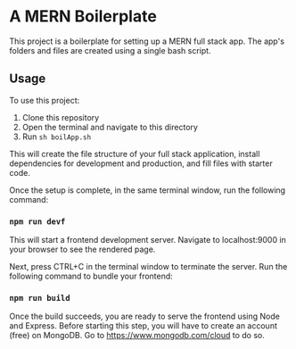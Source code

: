 # A MERN Boilerplate

This project is a boilerplate for setting up a MERN full stack app. The app's folders and files are created using a single bash script.

## Usage

To use this project:
1. Clone this repository
2. Open the terminal and navigate to this directory
3. Run `sh boilApp.sh`

This will create the file structure of your full stack application, install dependencies for development and production, and fill files with starter code.

Once the setup is complete, in the same terminal window, run the following command:
### `npm run devf`

This will start a frontend development server. Navigate to localhost:9000 in your browser to see the rendered page.

Next, press CTRL+C in the terminal window to terminate the server. Run the following command to bundle your frontend:
### `npm run build`

Once the build succeeds, you are ready to serve the frontend using Node and Express. Before starting this step, you will have to create an account (free) on MongoDB. Go to https://www.mongodb.com/cloud to do so.
